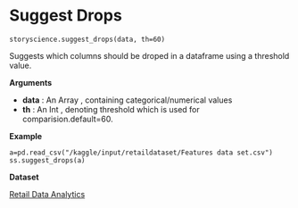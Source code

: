 
# Suggest Drops

```python3
storyscience.suggest_drops(data, th=60)
```
Suggests which columns should be droped in a dataframe using a threshold value.

**Arguments**

- **data** : An Array , containing categorical/numerical values 
- **th** :  An Int , denoting threshold which is used for comparision.default=60.

**Example**

```
a=pd.read_csv("/kaggle/input/retaildataset/Features data set.csv")
ss.suggest_drops(a)
```
**Dataset**

<a href="https://www.kaggle.com/manjeetsingh/retaildataset" target="_blank">Retail Data Analytics</a>







